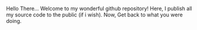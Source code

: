 Hello There...
Welcome to my wonderful github repository!
Here, I publish all my source code to the public (if i wish).
Now, Get back to what you were doing.

